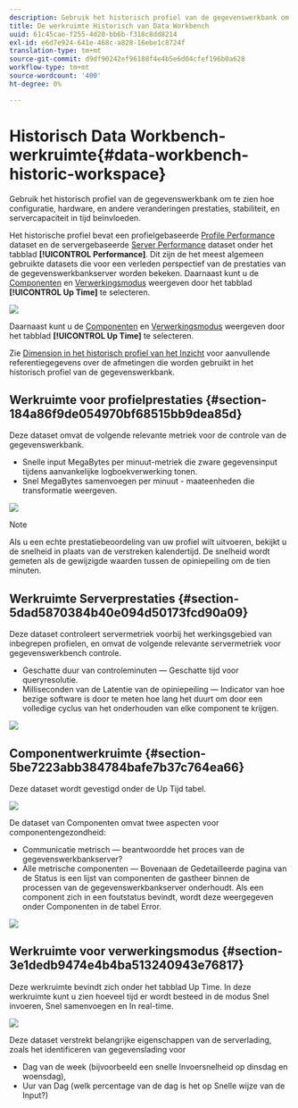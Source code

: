 ```yaml
---
description: Gebruik het historisch profiel van de gegevenswerkbank om te zien hoe configuratie, hardware, en andere veranderingen prestaties, stabiliteit, en servercapaciteit in tijd beïnvloeden.
title: De werkruimte Historisch van Data Workbench
uuid: 61c45cae-f255-4d20-bb6b-f318c8dd8214
exl-id: e6d7e924-641e-468c-a828-16ebe1c8724f
translation-type: tm+mt
source-git-commit: d9df90242ef96188f4e4b5e6d04cfef196b0a628
workflow-type: tm+mt
source-wordcount: '400'
ht-degree: 0%

---
```


# Historisch Data Workbench-werkruimte{#data-workbench-historic-workspace}

Gebruik het historisch profiel van de gegevenswerkbank om te zien hoe configuratie, hardware, en andere veranderingen prestaties, stabiliteit, en servercapaciteit in tijd beïnvloeden.

Het historische profiel bevat een profielgebaseerde [Profile Performance](../../../home/monitoring-installation/monitoring-profiles/monitoring-historical-using.md#section-184a86f9de054970bf68515bb9dea85d) dataset en de servergebaseerde [Server Performance](../../../home/monitoring-installation/monitoring-profiles/monitoring-historical-using.md#section-5dad5870384b40e094d50173fcd90a09) dataset onder het tabblad **[!UICONTROL Performance]**. Dit zijn de het meest algemeen gebruikte datasets die voor een verleden perspectief van de prestaties van de gegevenswerkbankserver worden bekeken. Daarnaast kunt u de [Componenten](../../../home/monitoring-installation/monitoring-profiles/monitoring-historical-using.md#section-5be7223abb384784bafe7b37c764ea66) en [Verwerkingsmodus](../../../home/monitoring-installation/monitoring-profiles/monitoring-historical-using.md#section-5be7223abb384784bafe7b37c764ea66) weergeven door het tabblad **[!UICONTROL Up Time]** te selecteren.

![](assets/Historic_Performance.png)

Daarnaast kunt u de [Componenten](../../../home/monitoring-installation/monitoring-profiles/monitoring-historical-using.md#section-5be7223abb384784bafe7b37c764ea66) en [Verwerkingsmodus](../../../home/monitoring-installation/monitoring-profiles/monitoring-historical-using.md#section-5be7223abb384784bafe7b37c764ea66) weergeven door het tabblad **[!UICONTROL Up Time]** te selecteren.

Zie [Dimension in het historisch profiel van het Inzicht](../../../home/monitoring-installation/monitoring-appendix/monitoring-historical.md#concept-a42837c9c9274f83ad5bc5a6720f02b0) voor aanvullende referentiegegevens over de afmetingen die worden gebruikt in het historisch profiel van de gegevenswerkbank.

## Werkruimte voor profielprestaties {#section-184a86f9de054970bf68515bb9dea85d}

Deze dataset omvat de volgende relevante metriek voor de controle van de gegevenswerkbank.

* Snelle input MegaBytes per minuut-metriek die zware gegevensinput tijdens aanvankelijke logboekverwerking tonen.
* Snel MegaBytes samenvoegen per minuut - maateenheden die transformatie weergeven.

![](assets/Historic_Profile_Performance.png)

>[!NOTE]
>
>Als u een echte prestatiebeoordeling van uw profiel wilt uitvoeren, bekijkt u de snelheid in plaats van de verstreken kalendertijd. De snelheid wordt gemeten als de gewijzigde waarden tussen de opiniepeiling om de tien minuten.

## Werkruimte Serverprestaties {#section-5dad5870384b40e094d50173fcd90a09}

Deze dataset controleert servermetriek voorbij het werkingsgebied van inbegrepen profielen, en omvat de volgende relevante servermetriek voor gegevenswerkbench controle.

* Geschatte duur van controleminuten — Geschatte tijd voor queryresolutie.
* Milliseconden van de Latentie van de opiniepeiling — Indicator van hoe bezige software is door te meten hoe lang het duurt om door een volledige cyclus van het onderhouden van elke component te krijgen.

![](assets/Historic_Server_Performance.png)

## Componentwerkruimte {#section-5be7223abb384784bafe7b37c764ea66}

Deze dataset wordt gevestigd onder de Up Tijd tabel.

![](assets/Up_Time.png)

De dataset van Componenten omvat twee aspecten voor componentengezondheid:

* Communicatie metrisch — beantwoordde het proces van de gegevenswerkbankserver?
* Alle metrische componenten — Bovenaan de Gedetailleerde pagina van de Status is een lijst van componenten de gastheer binnen de processen van de gegevenswerkbankserver onderhoudt. Als een component zich in een foutstatus bevindt, wordt deze weergegeven onder Componenten in de tabel Error.

![](assets/Up_Time_components.png)

## Werkruimte voor verwerkingsmodus {#section-3e1dedb9474e4b4ba513240943e76817}

Deze werkruimte bevindt zich onder het tabblad Up Time. In deze werkruimte kunt u zien hoeveel tijd er wordt besteed in de modus Snel invoeren, Snel samenvoegen en In real-time.

![](assets/Up_Time_Processing_mode.png)

Deze dataset verstrekt belangrijke eigenschappen van de serverlading, zoals het identificeren van gegevenslading voor

* Dag van de week (bijvoorbeeld een snelle Invoersnelheid op dinsdag en woensdag),
* Uur van Dag (welk percentage van de dag is het op Snelle wijze van de Input?)
